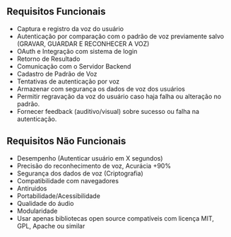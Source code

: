 ## Requisitos Funcionais
- Captura e registro da voz do usuário
- Autenticação por comparação com o padrão de voz previamente salvo (GRAVAR, GUARDAR E RECONHECER A VOZ)
- OAuth e  Integração com sistema de login
- Retorno de Resultado
- Comunicação com o Servidor Backend
- Cadastro de Padrão de Voz
- Tentativas de autenticação por voz
- Armazenar com segurança os dados de voz dos usuários
- Permitir regravação da voz do usuário caso haja falha ou alteração no padrão.
- Fornecer feedback (auditivo/visual) sobre sucesso ou falha na autenticação.

## Requisitos Não Funcionais
- Desempenho (Autenticar usuário em X segundos)
- Precisão do reconhecimento de voz, Acurácia +90%
- Segurança dos dados de voz (Criptografia)
- Compatibilidade com navegadores
- Antiruidos
- Portabilidade/Acessibilidade
- Qualidade do áudio
- Modularidade
- Usar apenas bibliotecas open source compatíveis com licença MIT, GPL, Apache ou similar